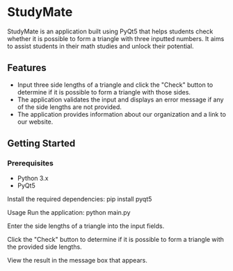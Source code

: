 # StudyMate

StudyMate is an application built using PyQt5 that helps students check whether it is possible to form a triangle with three inputted numbers. It aims to assist students in their math studies and unlock their potential.



## Features

- Input three side lengths of a triangle and click the "Check" button to determine if it is possible to form a triangle with those sides.
- The application validates the input and displays an error message if any of the side lengths are not provided.
- The application provides information about our organization and a link to our website.

## Getting Started

### Prerequisites

- Python 3.x
- PyQt5

Install the required dependencies:
pip install pyqt5

Usage
Run the application:
python main.py

Enter the side lengths of a triangle into the input fields.

Click the "Check" button to determine if it is possible to form a triangle with the provided side lengths.

View the result in the message box that appears.



